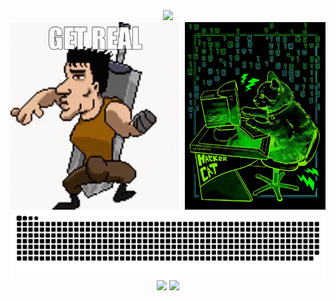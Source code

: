<div align="center">
  <img src="https://github-readme-stats.vercel.app/api/top-langs/?username=AlanAcosta460&langs_count=20&theme=aura&hide=papyrus,tex,html,css,Jupyter%20Notebook,kotlin&layout=donut&exclude_repo=POO-Java-Doc" height='275' />
</div>

<!--
<p align="center"> <img src="https://leetcard.jacoblin.cool/AlanAcosta460" />
-->
  
<div>
  <img align="left" src="get-real.gif" alt= "GIF" height='300'/>
  <img align="right" src="hackerCat.jpg" alt="image" height="300"/>
</div>

<picture>
  <source media="(prefers-color-scheme: dark)" srcset="https://raw.githubusercontent.com/AlanAcosta460/AlanAcosta460/output/github-contribution-grid-snake-dark.svg">
  <source media="(prefers-color-scheme: light)" srcset="https://raw.githubusercontent.com/AlanAcosta460/AlanAcosta460/output/github-contribution-grid-snake.svg">
  <img alt="github contribution grid snake animation" src="https://raw.githubusercontent.com/AlanAcosta460/AlanAcosta460/output/github-contribution-grid-snake.svg">
</picture>

<div align="center">
  <img src="https://raw.githubusercontent.com/AlanAcosta460/cf-stats/main/output/max_rating.svg" />
  <img src="https://raw.githubusercontent.com/AlanAcosta460/cf-stats/main/output/rating.svg" />
</div>
